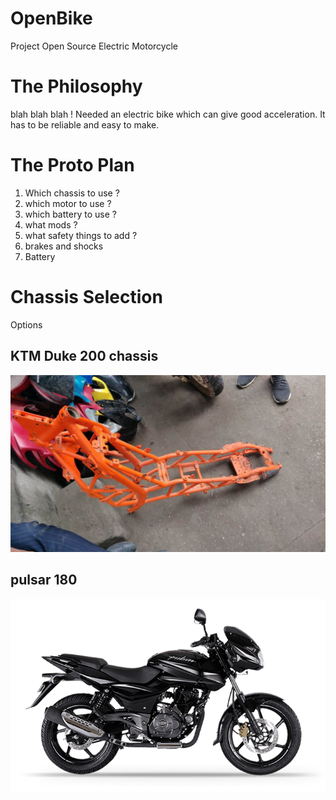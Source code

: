 # OpenBike
Project Open Source Electric Motorcycle


# The Philosophy

blah blah blah !
Needed an electric bike which can give good acceleration.
It has to be reliable and easy to make.



# The Proto Plan

1. Which chassis to use ?
2. which motor to use ?
3. which battery to use ?
4. what mods ?
5. what safety things to add ?
6. brakes and shocks
7. Battery


# Chassis Selection

Options

## KTM Duke 200 chassis
![alt text](https://raw.githubusercontent.com/Jaikrishnan1995/OpenBike/master/openbike/Photos/ktm_chassis.jpg)
## pulsar 180 
![alt text](https://raw.githubusercontent.com/Jaikrishnan1995/OpenBike/master/openbike/Photos/pulsar_180.png)

